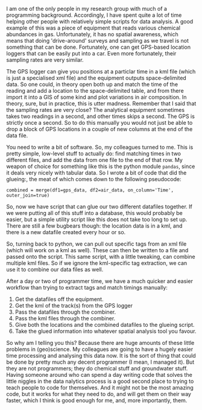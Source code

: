 I am one of the only people in my research group with much of a programming
background. Accordingly, I have spent quite a lot of time helping other people
with relatively simple scripts for data analysis. A good example of this was a
piece of equipment that reads various chemical abundances in gas. Unfortunately,
it has no spatial awareness, which means that doing 'drive-around' surveys and
sampling as we travel is not something that can be done. Fortunately, one can
get GPS-based location loggers that can be easily put into a car. Even more
fortunately, their sampling rates are very similar.

The GPS logger can give you positions at a particlar time in a kml file (which
is just a specialised xml file) and the equipment outputs space-delimited data.
So one could, in theory open both up and match the time of the reading and add
a location to the space-delimited table, and from there import it into a GIS of
some kind and plot variations in air composition. In theory, sure, but in
practice, this is utter madness. Remember that I said that the sampling rates
are very close? The analytical equipment sometimes takes two readings in a
second, and other times skips a second. The GPS is strictly once a second. So
to do this manually you would not just be able to drop a block of GPS locations
in a couple of new columns at the end of the data file.

You need to write a bit of software. So, my colleagues turned to me. This is
pretty simple, low-level stuff to actually do: find matching times in two
different files, and add the data from one file to the end of that row. My
weapon of choice for something like this is the python module `pandas`, since
it deals very nicely with tabular data. So I wrote a bit of code that did the
glueing:, the meat of which comes down to the following pseudocode:

    combined = merge(df1=gps_data, df2=air_data, on_column='Time', outer_join=true)

So, now we have script that can glue our two different datafiles together. If
we were putting all of this stuff into a database, this would probably be easier,
but a simple utility script like this does not take too long to set up. There
are still a few bugbears though: the location data is in a kml, and there is a
new datafile created every hour or so.

So, turning back to python, we can pull out specific tags from an xml file
(which will work on a kml as well). These can then be written to a file and
passed onto the script. This same script, with a little tweaking, can combine
multiple kml files. So if we ignore the kml-specific tag extraction, we can
use it to combine our data files as well.

After a day or two of programmer time, we have a much quicker and easier
workflow than trying to extract tags and match timings manually:

1. Get the datafiles off the equipment.
2. Get the kml of the track(s) from the GPS logger
3. Pass the datafiles through the combiner.
4. Pass the kml files through the combiner.
5. Give both the locations and the combined datafiles to the glueing script.
6. Take the glued information into whatever spatial analysis tool you favour.

So why am I telling you this? Because there are huge amounts of these little
problems in (geo)science. My colleagues are going to have a hugely easier time
processing and analysing this data now. It is the sort of thing that could be
done by pretty much any decent programmer (I mean, I managed it). But they are
not programmers; they do chemical stuff and groundwater stuff. Having someone
around who can spend a day writing code that solves the little niggles in the
data nalytics process is a good second place to trying to teach people to code
for themselves. And it might not be the most amazing code, but it works for
what they need to do, and will get them on their way faster, which I think is
good enough for me, and, more importantly, them.
